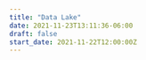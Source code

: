 ```yaml
---
title: "Data Lake"
date: 2021-11-23T13:11:36-06:00
draft: false
start_date: 2021-11-22T12:00:00Z
---
```


